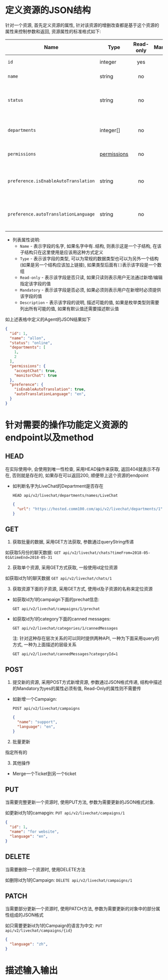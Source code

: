 # 定义资源的JSON结构

针对一个资源, 首先定义资源的属性, 针对该资源的增删改查都是基于这个资源的属性来控制参数和返回, 资源属性的标准格式如下: 

  | Name | Type | Read-only | Mandatory | Description |
  | - | - | :-: | :-: | - |
  | `id` | integer | yes | no | id of this agent |
  | `name` | string | no | yes | name of this agent |
  | `status` | string | no | no | type of this agent, maybe `online`, `away` or `offline` |
  | `departments` | integer[]  | no | no | department ids of this agent belong |
  | `permissions` | [permissions](#permissions) | no | no | permission of this group |
  | `preference.isEnableAutoTranslation` | string | no | no | whether enable auto translation for this agent |
  | `preference.autoTranslationLanguage` | string | no | no | the language of this agent uses auto translation |

  + 列表属性说明:
    - `Name` - 表示字段的名字, 如果名字中有`.`结构, 则表示这是一个子结构, 在该子结构只在这里使用是应该用这种方式定义
    - `Type` - 表示该字段的类型, 可以为常规的数据类型也可以为另外一个结构(如果是另一个结构应该加上链接), 如果类型后面有`[]`表示该字段是一个数组
    - `Read-only` - 表示该字段是否只读, 如果只读则表示用户无法通过新增/编辑指定该字段的值
    - `Mandatory` - 表示该字段是否必须, 如果必须则表示用户在新增时必须提供该字段的值
    - `Description` - 表示该字段的说明, 描述可能的值, 如果是枚举类型则需要列出所有可能的值, 如果有默认值还需要描述默认值


  如上述表格中定义的Agent的JSON结果如下
  ```json
  {
    "id": 1,
    "name": "allon",
    "status": "online",
    "departments": [
      1,
      2
    ],
    "permissions": {
      "acceptChat": true,
      "monitorChat": true
    },
    "preference": {
      "isEnableAutoTranslation": true,
      "autoTranslationLanguage": "en",
    }
  }
  ```

# 针对需要的操作功能定义资源的endpoint以及method

## HEAD
  
  在实际使用中, 会使用到唯一性检查, 采用HEAD操作来获取, 返回404就表示不存在, 否则就是存在的, 如果存在可以返回200, 顺便带上这个资源的endpoint

  - 如判断名字为LiveChat的Department是否存在
  
    `HEAD api/v2/livechat/departments/names/LiveChat`
  
      ```json
      {
        "url": "https://hosted.comm100.com/api/v2/livechat/departments/1"
      }
      ```

## GET
1. 获取批量的数据, 采用GET方法获取, 参数通过queryString传递
  
  如获取5月份的聊天数据:
  `GET api/v2/livechat/chats?timeFrom=2018-05-01&timeEnd=2018-05-31`

2. 获取单个资源, 采用GET方式获取, 一般使用id定位资源
  
  如获取id为1的聊天数据
  `GET api/v2/livechat/chats/1`

3. 获取资源下面的子资源, 采用GET方式, 使用id及子资源的名称来定位资源

  - 如获取id为1的campaign下面的prechat信息:

    `GET api/v2/livechat/campaigns/1/prechat`

  - 如获取id为1的category下面的canned messages:

    `GET api/v2/livechat/categories/1/cannedMessages`

    注: 针对这种存在层次关系的可以同时提供两种API, 一种为下面采用query的方式, 一种为上面描述的层级关系

      `GET api/v2/livechat/cannedMessages?categoryId=1`

## POST 
1. 提交新的资源, 采用POST方式新增资源, 参数通过JSON格式传递, 结构中描述的Mandatory为yes的属性必须有值, Read-Only的属性则不需要传
  
  - 如新增一个Campaign:

    `POST api/v2/livechat/campaigns`

      ```json
      {
        "name": "support",
        "language": "en",
      }
      ```

2. 批量更新

  指定所有的

3. 其他操作

  - Merge一个Ticket到另一个ticket

## PUT

  当需要完整更新一个资源时, 使用PUT方法, 参数为需要更新的JSON格式对象.
  
  如更新id为1的camapgin:
  `PUT api/v2/livechat/campaigns/1`
  ```json
  {
    "id": 1,
    "name": "for website",
    "language": "en",
  }
  ```

## DELETE

  当需要删除一个资源时, 使用DELETE方法

  如删除id为1的Campaign:
  `DELETE api/v2/livechat/campaigns/1`

## PATCH
  
  当需要部分更新一个资源时, 使用PATCH方法, 参数为需要更新的对象中的部分属性组成的JSON格式
  
  如只需要更新id为1的Campaign的语言为中文: 
  `PUT api/v2/livechat/campaigns/{id}`
  ```json
  {
    "language": "zh",
  }
  ```


# 描述输入输出
